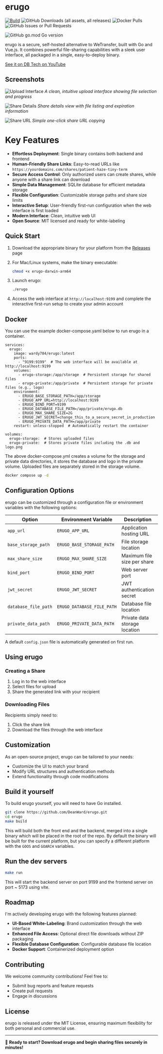 # erugo

[![Build](https://github.com/DeanWard/erugo/actions/workflows/build.yml/badge.svg)](https://github.com/DeanWard/erugo/actions/workflows/build.yml) 
![GitHub Downloads (all assets, all releases)](https://img.shields.io/github/downloads/deanward/erugo/total)
![Docker Pulls](https://img.shields.io/docker/pulls/wardy784/erugo)
![GitHub Issues or Pull Requests](https://img.shields.io/github/issues/deanward/erugo)

![GitHub go.mod Go version](https://img.shields.io/github/go-mod/go-version/deanward/erugo)




erugo is a secure, self-hosted alternative to WeTransfer, built with Go and Vue.js. It combines powerful file-sharing capabilities with a sleek user interface, all packaged in a single, easy-to-deploy binary.

[See it on DB Tech on YouTube](http://youtube.com/watch?v=zqipBHSSPm4)

## Screenshots

![Upload Interface](.github/images/erugo-uploader-screenshot.jpg)
*A clean, intuitive upload interface showing file selection and progress*

![Share Details](.github/images/erugo-downloader-screenshot.jpg)
*Share details view with file listing and expiration information*

![Share URL](.github/images/erugo-uploader-shareurl-screenshot.jpg)
*Simple one-click share URL copying*


# Key Features

- **Effortless Deployment**: Single binary contains both backend and frontend
- **Human-Friendly Share Links**: Easy-to-read URLs like `https://yourdomains.com/shares/patient-haze-tiny-term`
- **Secure Access Control**: Only authorized users can create shares, while anyone with a share link can download
- **Simple Data Management**: SQLite database for efficient metadata storage
- **Flexible Configuration**: Customizable storage paths and share size limits
- **Interactive Setup**: User-friendly first-run configuration when the web interface is first loaded
- **Modern Interface**: Clean, intuitive web UI
- **Open Source**: MIT licensed and ready for white-labeling

## Quick Start

1. Download the appropriate binary for your platform from the [Releases](https://github.com/DeanWard/erugo/releases/) page

2. For Mac/Linux systems, make the binary executable:
   ```sh
   chmod +x erugo-darwin-arm64
   ```

3. Launch erugo:
   ```sh
   ./erugo
   ```

4. Access the web interface at `http://localhost:9199` and complete the interactive first-run setup to create your admin account

## Docker

You can use the example docker-compose.yaml below to run erugo in a container.

```
services:
  erugo:
    image: wardy784/erugo:latest
    ports:
      - "9199:9199"  # The web interface will be available at http://localhost:9199
    volumes:
      - erugo-storage:/app/storage  # Persistent storage for shared files
      - erugo-private:/app/private  # Persistent storage for private files (e.g., logo)
    environment:
      - ERUGO_BASE_STORAGE_PATH=/app/storage
      - ERUGO_APP_URL=http://localhost:9199
      - ERUGO_BIND_PORT=9199
      - ERUGO_DATABASE_FILE_PATH=/app/private/erugo.db
      - ERUGO_MAX_SHARE_SIZE=2G
      - ERUGO_JWT_SECRET=change_this_to_a_secure_secret_in_production
      - ERUGO_PRIVATE_DATA_PATH=/app/private
    restart: unless-stopped  # Automatically restart the container

volumes:
  erugo-storage:  # Stores uploaded files
  erugo-private:  # Stores private files including the .db and logo.png
```

The above docker-compose.yml creates a volume for the storage and private data directories, it stores the database and logo in the private volume. Uploaded files are separately stored in the storage volume.

```sh
docker compose up -d
```

## Configuration Options

erugo can be customized through a configuration file or environment variables with the following options:

| Option              | Environment Variable      | Description                               | Default Value           |
|--------------------|---------------------------|-------------------------------------------|------------------------|
| `app_url`          | `ERUGO_APP_URL`          | Application hosting URL                   | `http://localhost:9199` |
| `base_storage_path`| `ERUGO_BASE_STORAGE_PATH`| File storage location                     | `storage`              |
| `max_share_size`   | `ERUGO_MAX_SHARE_SIZE`   | Maximum file size per share              | `2G`                   |
| `bind_port`        | `ERUGO_BIND_PORT`        | Web server port                          | `9199`                 |
| `jwt_secret`       | `ERUGO_JWT_SECRET`       | JWT authentication secret                 | `change_me`            |
| `database_file_path` | `ERUGO_DATABASE_FILE_PATH` | Database file location                  | `erugo.db`             |
| `private_data_path` | `ERUGO_PRIVATE_DATA_PATH` | Private data storage location            | `/private`             |

A default `config.json` file is automatically generated on first run.

## Using erugo

### Creating a Share
1. Log in to the web interface
2. Select files for upload
3. Share the generated link with your recipient

### Downloading Files
Recipients simply need to:
1. Click the share link
2. Download the files through the web interface

## Customization

As an open-source project, erugo can be tailored to your needs:
- Customize the UI to match your brand
- Modify URL structures and authentication methods
- Extend functionality through code modifications

## Build it yourself

To build erugo yourself, you will need to have Go installed.

```sh
git clone https://github.com/DeanWard/erugo.git
cd erugo
make build
```

This will build both the front end and the backend, merged into a single binary which will be placed in the root of the repo.
By default the binary will be built for the current platform, but you can specify a different platform with the `GOOS` and `GOARCH` variables.

## Run the dev servers

```sh
make run
```
This will start the backend server on port 9199 and the frontend server on port ~ 5173 using vite.

## Roadmap

I'm actively developing erugo with the following features planned:

- **UI-Based White-Labeling**: Brand customization through the web interface
- **Enhanced File Access**: Optional direct file downloads without ZIP packaging
- **Flexible Database Configuration**: Configurable database file location
- **Docker Support**: Containerized deployment option

## Contributing

We welcome community contributions! Feel free to:
- Submit bug reports and feature requests
- Create pull requests
- Engage in discussions

## License

erugo is released under the MIT License, ensuring maximum flexibility for both personal and commercial use.

---

🚀 **Ready to start? Download erugo and begin sharing files securely in minutes!**

